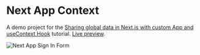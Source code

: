 # Next App Context

A demo project for the [Sharing global data in Next.js with custom App and useContext Hook](https://reacttricks.com/sharing-global-data-in-next-with-custom-app-and-usecontext-hook) tutorial. [Live preview](https://next-app-context.now.sh/signin).

![Next App Sign In Form](https://reacttricks.com/static/images/sharing-data.png)
